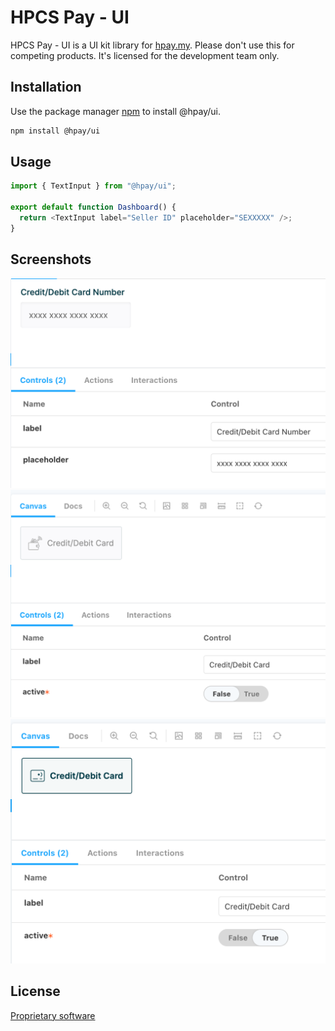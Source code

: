 # HPCS Pay - UI

HPCS Pay - UI is a UI kit library for [hpay.my](hpay.my). Please don't use this for competing products. It's licensed for the development team only.

## Installation

Use the package manager [npm](https://npmjs.com) to install @hpay/ui.

```bash
npm install @hpay/ui
```

## Usage

```javascript
import { TextInput } from "@hpay/ui";

export default function Dashboard() {
  return <TextInput label="Seller ID" placeholder="SEXXXXX" />;
}
```

## Screenshots

![TextInput Storybook image](/screenshots/TextInput-default.png "TextInput screenshot")
![Tab Storybook image](/screenshots/Tab-icon.png "Tab screenshot")
![Tab - active Storybook image](/screenshots/Tab-icon-active.png "Tab - active screenshot")

## License

[Proprietary software](https://en.wikipedia.org/wiki/Proprietary_software)
